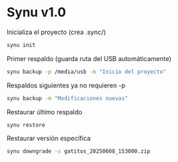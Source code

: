 # Synu v1.0 

Inicializa el proyecto (crea .sync/)
```sh
synu init
```

Primer respaldo (guarda ruta del USB automáticamente)
```sh
synu backup -p /media/usb -m "Inicio del proyecto"
``` 

Respaldos siguientes ya no requieren -p
```sh
synu backup -m "Modificaciones nuevas"
```

Restaurar último respaldo
```sh
synu restore
```

Restaurar versión específica
```sh
synu downgrade -s gatitos_20250608_153000.zip
```
